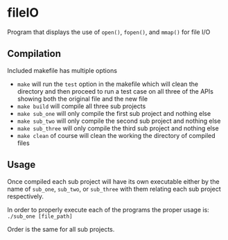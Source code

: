 # fileIO
Program that displays the use of `open()`, `fopen()`, and `mmap()` for file I/O

## Compilation
Included makefile has multiple options
- `make` will run the `test`  option in the makefile which will clean the directory and then proceed to run a test case on all three of the APIs showing both the original file and the new file
- `make build` will compile all three sub projects
- `make sub_one` will only compile the first sub project and nothing else
- `make sub_two` will only compile the second sub project and nothing else
- `make sub_three` will only compile the third sub project and nothing else
- `make clean` of course will clean the working the directory of compiled files

## Usage
Once compiled each sub project will have its own executable either by the name of `sub_one`, `sub_two`, or `sub_three` with them relating each sub project respectively. 

In order to properly execute each of the programs the proper usage is:
`./sub_one [file_path]`

Order is the same for all sub projects.
